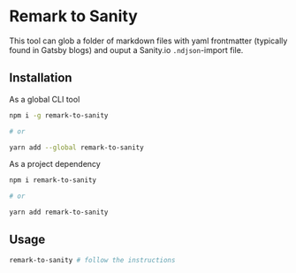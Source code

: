 # Remark to Sanity

This tool can glob a folder of markdown files with yaml frontmatter (typically found in Gatsby blogs) and ouput a Sanity.io `.ndjson`-import file.

## Installation

As a global CLI tool

```sh
npm i -g remark-to-sanity

# or

yarn add --global remark-to-sanity
```

As a project dependency

```sh
npm i remark-to-sanity

# or

yarn add remark-to-sanity
```



## Usage

```sh
remark-to-sanity # follow the instructions
```
